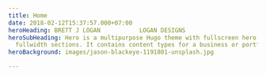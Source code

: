 ```yaml
---
title: Home
date: 2018-02-12T15:37:57.000+07:00
heroHeading: BRETT J LOGAN           LOGAN DESIGNS
heroSubHeading: Hero is a multipurpose Hugo theme with fullscreen hero images and
  fullwidth sections. It contains content types for a business or portfolio site.
heroBackground: images/jason-blackeye-1191801-unsplash.jpg

---
```

